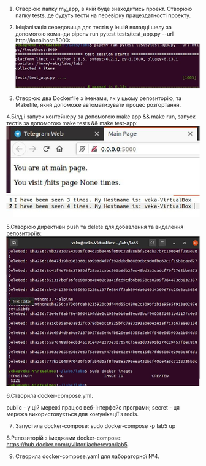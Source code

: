 1. Створюю папку my_app, в якій буде знаходитись проект. Створюю папку tests, де будуть тести на перевірку працездатності проекту. 

2. Ініціалізація середовища для тестів у іншій вкладці шелу за допомогою команди 
pipenv run pytest tests/test_app.py --url http://localhost:5000:
![ф](1.jpg)

3. Створюю два Dockerfile з іменами, як у цьому репозиторію, та Makefile, який допоможе автоматизувати процес розгортання.

4.Білд і запуск контейнеру за допомогою make app && make run, запуск тестів за допомогою make tests && make test-app:
![ф](3.jpg)
![ф](2.jpg)

5.Створюю директиви push та delete для добавлення та видалення репозиторіїв:
![ф](4.jpg)

6.Створила docker-compose.yml. 

public - у цій мережі працює веб-інтерфейс програми;
secret - ця мережа використовується для комунікації з redis.

7. Запустила docker-compose:
sudo docker-compose -p lab5 up

8.Репозиторій з імеджами  docker-compose: https://hub.docker.com/r/viktoriiacherevan/lab5.

9. Створила docker-compose.yaml для лабораторної №4.